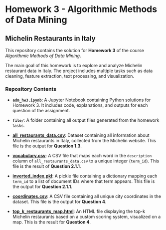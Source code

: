 # Homework 3 - Algorithmic Methods of Data Mining

## Michelin Restaurants in Italy

This repository contains the solution for **Homework 3** of the course *Algorithmic Methods of Data Mining*.

The main goal of this homework is to explore and analyze Michelin restaurant data in Italy. The project includes multiple tasks such as data cleaning, feature extraction, text processing, and visualization.

### Repository Contents

- **`adm_hw3.ipynb`**: A Jupyter Notebook containing Python solutions for Homework 3. It includes code, explanations, and outputs for each question of the assignment.
  
- **`file/`**: A folder containing all output files generated from the homework tasks.
- **[all_restaurants_data.csv](https://github.com/Heibattttt/Michelin-restaurant-in-Italy-web-scraping/blob/main/files/all_restaurants_data.csv)**: Dataset containing all information about Michelin restaurants in Italy, collected from the Michelin website. This file is the output for **Question 1.3**.
- **[vocabulary.csv](https://github.com/Heibattttt/Michelin-restaurant-in-Italy-web-scraping/blob/main/files/vocabulary.csv)**: A CSV file that maps each word in the `description` column of `all_restaurants_data.csv` to a unique integer (`term_id`). This file is the result of **Question 2.1.1**.
- **[inverted_index.pkl](file/inverted_index.pkl)**: A pickle file containing a dictionary mapping each `term_id` to a list of document IDs where that term appears. This file is the output for **Question 2.1.1**.
- **[coordinates.csv](https://github.com/Heibattttt/Michelin-restaurant-in-Italy-web-scraping/blob/main/files/coordinates.csv)**: A CSV file containing all unique city coordinates in the dataset. This file is the output for **Question 4**.
- **[top_k_restaurants_map.html](https://github.com/Heibattttt/Michelin-restaurant-in-Italy-web-scraping/blob/main/files/top_k_restaurants_map.html)**: An HTML file displaying the top-k Michelin restaurants based on a custom scoring system, visualized on a map. This is the result for **Question 4**.


   
